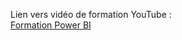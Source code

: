 Lien vers vidéo de formation YouTube : <br>
[Formation Power BI](https://youtu.be/4mF6he7LGLQ?si=_2KhngDP0KpwU69d)  